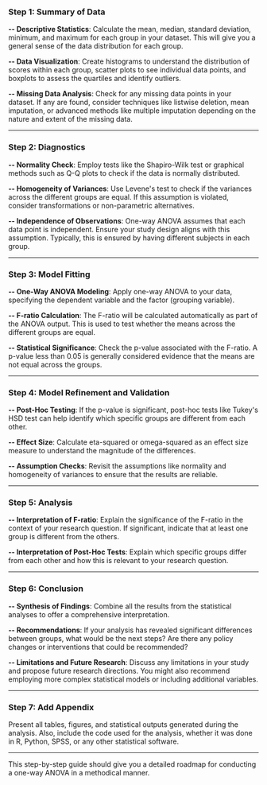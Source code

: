 ### Step 1: Summary of Data
**-- Descriptive Statistics**: Calculate the mean, median, standard deviation, minimum, and maximum for each group in your dataset. This will give you a general sense of the data distribution for each group.

**-- Data Visualization**: Create histograms to understand the distribution of scores within each group, scatter plots to see individual data points, and boxplots to assess the quartiles and identify outliers.

**-- Missing Data Analysis**: Check for any missing data points in your dataset. If any are found, consider techniques like listwise deletion, mean imputation, or advanced methods like multiple imputation depending on the nature and extent of the missing data.

---

### Step 2: Diagnostics
**-- Normality Check**: Employ tests like the Shapiro-Wilk test or graphical methods such as Q-Q plots to check if the data is normally distributed.

**-- Homogeneity of Variances**: Use Levene's test to check if the variances across the different groups are equal. If this assumption is violated, consider transformations or non-parametric alternatives.

**-- Independence of Observations**: One-way ANOVA assumes that each data point is independent. Ensure your study design aligns with this assumption. Typically, this is ensured by having different subjects in each group.

---

### Step 3: Model Fitting
**-- One-Way ANOVA Modeling**: Apply one-way ANOVA to your data, specifying the dependent variable and the factor (grouping variable).

**-- F-ratio Calculation**: The F-ratio will be calculated automatically as part of the ANOVA output. This is used to test whether the means across the different groups are equal.

**-- Statistical Significance**: Check the p-value associated with the F-ratio. A p-value less than 0.05 is generally considered evidence that the means are not equal across the groups.

---

### Step 4: Model Refinement and Validation
**-- Post-Hoc Testing**: If the p-value is significant, post-hoc tests like Tukey's HSD test can help identify which specific groups are different from each other.

**-- Effect Size**: Calculate eta-squared or omega-squared as an effect size measure to understand the magnitude of the differences.

**-- Assumption Checks**: Revisit the assumptions like normality and homogeneity of variances to ensure that the results are reliable.

---

### Step 5: Analysis
**-- Interpretation of F-ratio**: Explain the significance of the F-ratio in the context of your research question. If significant, indicate that at least one group is different from the others.

**-- Interpretation of Post-Hoc Tests**: Explain which specific groups differ from each other and how this is relevant to your research question.

---

### Step 6: Conclusion
**-- Synthesis of Findings**: Combine all the results from the statistical analyses to offer a comprehensive interpretation.

**-- Recommendations**: If your analysis has revealed significant differences between groups, what would be the next steps? Are there any policy changes or interventions that could be recommended?

**-- Limitations and Future Research**: Discuss any limitations in your study and propose future research directions. You might also recommend employing more complex statistical models or including additional variables.

---

### Step 7: Add Appendix
Present all tables, figures, and statistical outputs generated during the analysis. Also, include the code used for the analysis, whether it was done in R, Python, SPSS, or any other statistical software.

---

This step-by-step guide should give you a detailed roadmap for conducting a one-way ANOVA in a methodical manner.